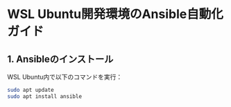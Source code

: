 # WSL Ubuntu開発環境のAnsible自動化ガイド

## 1. Ansibleのインストール
WSL Ubuntu内で以下のコマンドを実行：
```bash
sudo apt update
sudo apt install ansible
